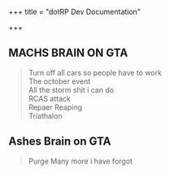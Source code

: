 +++ 
title = "dotRP Dev Documentation"

+++


## MACHS BRAIN ON GTA

> Turn off all cars so people have to work  
> The october event  
> All the storm shit i can do  
> RCAS attack  
> Repaer Reaping  
> Triathalon



## Ashes Brain on GTA 

> Purge
> Many more i have forgot